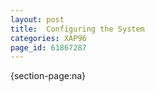 ```yaml
---
layout: post
title:  Configuring the System
categories: XAP96
page_id: 61867287
---
```


{section-page:na}

